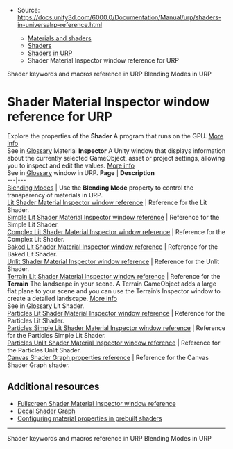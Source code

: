 * Source: https://docs.unity3d.com/6000.0/Documentation/Manual/urp/shaders-in-universalrp-reference.html

  * [Materials and shaders](https://docs.unity3d.com/6000.0/Documentation/Manual/materials-and-shaders.html)
  * [Shaders](https://docs.unity3d.com/6000.0/Documentation/Manual/Shaders.html)
  * [Shaders in URP](https://docs.unity3d.com/6000.0/Documentation/Manual/urp/shaders-in-universalrp.html)
  * Shader Material Inspector window reference for URP


[](https://docs.unity3d.com/6000.0/Documentation/Manual/urp/urp-shaders/shader-keywords-macros.html)
Shader keywords and macros reference in URP
[](https://docs.unity3d.com/6000.0/Documentation/Manual/urp/blending-modes.html)
Blending Modes in URP
# Shader Material Inspector window reference for URP
Explore the properties of the **Shader** A program that runs on the GPU. [More info](https://docs.unity3d.com/6000.0/Documentation/Manual/Shaders.html)  
See in [Glossary](https://docs.unity3d.com/6000.0/Documentation/Manual/Glossary.html#Shader) Material **Inspector** A Unity window that displays information about the currently selected GameObject, asset or project settings, allowing you to inspect and edit the values. [More info](https://docs.unity3d.com/6000.0/Documentation/Manual/UsingTheInspector.html)  
See in [Glossary](https://docs.unity3d.com/6000.0/Documentation/Manual/Glossary.html#Inspector) window in URP.
**Page** | **Description**  
---|---  
[Blending Modes](https://docs.unity3d.com/6000.0/Documentation/Manual/urp/blending-modes.html) | Use the **Blending Mode** property to control the transparency of materials in URP.  
[Lit Shader Material Inspector window reference](https://docs.unity3d.com/6000.0/Documentation/Manual/urp/lit-shader.html) | Reference for the Lit Shader.  
[Simple Lit Shader Material Inspector window reference](https://docs.unity3d.com/6000.0/Documentation/Manual/urp/simple-lit-shader.html) | Reference for the Simple Lit Shader.  
[Complex Lit Shader Material Inspector window reference](https://docs.unity3d.com/6000.0/Documentation/Manual/urp/shader-complex-lit.html) | Reference for the Complex Lit Shader.  
[Baked Lit Shader Material Inspector window reference](https://docs.unity3d.com/6000.0/Documentation/Manual/urp/baked-lit-shader.html) | Reference for the Baked Lit Shader.  
[Unlit Shader Material Inspector window reference](https://docs.unity3d.com/6000.0/Documentation/Manual/urp/unlit-shader.html) | Reference for the Unlit Shader.  
[Terrain Lit Shader Material Inspector window reference](https://docs.unity3d.com/6000.0/Documentation/Manual/urp/shader-terrain-lit.html) | Reference for the **Terrain** The landscape in your scene. A Terrain GameObject adds a large flat plane to your scene and you can use the Terrain’s Inspector window to create a detailed landscape. [More info](https://docs.unity3d.com/6000.0/Documentation/Manual/terrain-UsingTerrains.html)  
See in [Glossary](https://docs.unity3d.com/6000.0/Documentation/Manual/Glossary.html#Terrain) Lit Shader.  
[Particles Lit Shader Material Inspector window reference](https://docs.unity3d.com/6000.0/Documentation/Manual/urp/particles-lit-shader.html) | Reference for the Particles Lit Shader.  
[Particles Simple Lit Shader Material Inspector window reference](https://docs.unity3d.com/6000.0/Documentation/Manual/urp/particles-simple-lit-shader.html) | Reference for the Particles Simple Lit Shader.  
[Particles Unlit Shader Material Inspector window reference](https://docs.unity3d.com/6000.0/Documentation/Manual/urp/particles-unlit-shader.html) | Reference for the Particles Unlit Shader.  
[Canvas Shader Graph properties reference](https://docs.unity3d.com/6000.0/Documentation/Manual/urp/canvas-shader.html) | Reference for the Canvas Shader Graph shader.  
## Additional resources
  * [Fullscreen Shader Material Inspector window reference](https://docs.unity3d.com/6000.0/Documentation/Manual/urp/urp-shaders/fullscreen-master-stack-urp.html)
  * [Decal Shader Graph](https://docs.unity3d.com/6000.0/Documentation/Manual/urp/decal-shader.html)
  * [Configuring material properties in prebuilt shaders](https://docs.unity3d.com/6000.0/Documentation/Manual/shader-built-in-configure-properties.html)


* * *
[](https://docs.unity3d.com/6000.0/Documentation/Manual/urp/urp-shaders/shader-keywords-macros.html)
Shader keywords and macros reference in URP
[](https://docs.unity3d.com/6000.0/Documentation/Manual/urp/blending-modes.html)
Blending Modes in URP
